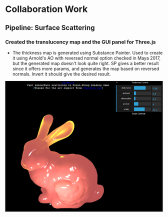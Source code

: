 # Collaboration Work

## Pipeline: Surface Scattering

### **Created the translucency map and the GUI panel for Three.js**

* The thickness map is generated using Substance Painter. Used to create it using Arnold's AO with reversed normal option checked in Maya 2017, but the generated map doesn't look quite right. SP gives a better result since it offers more params, and generates the map based on reversed normals. Invert it should give the desired result.

![](.gitbook/assets/image.png)



